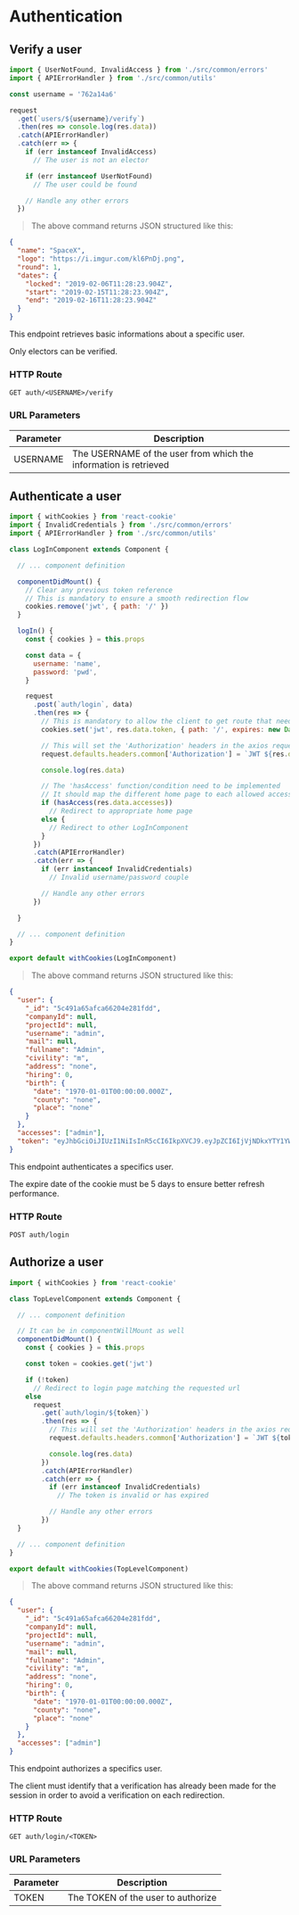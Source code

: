# Authentication

## Verify a user

```javascript
import { UserNotFound, InvalidAccess } from './src/common/errors'
import { APIErrorHandler } from './src/common/utils'

const username = '762a14a6'

request
  .get(`users/${username}/verify`)
  .then(res => console.log(res.data))
  .catch(APIErrorHandler)
  .catch(err => {
    if (err instanceof InvalidAccess)
      // The user is not an elector

    if (err instanceof UserNotFound)
      // The user could be found

    // Handle any other errors
  })
```

> The above command returns JSON structured like this:

```json
{
  "name": "SpaceX",
  "logo": "https://i.imgur.com/kl6PnDj.png",
  "round": 1,
  "dates": {
    "locked": "2019-02-06T11:28:23.904Z",
    "start": "2019-02-15T11:28:23.904Z",
    "end": "2019-02-16T11:28:23.904Z"
  }
}
```

This endpoint retrieves basic informations about a specific user.

<aside class="notice">
Only electors can be verified.
</aside>

### HTTP Route

`GET auth/<USERNAME>/verify`

### URL Parameters

| Parameter | Description                                                      |
| --------- | ---------------------------------------------------------------- |
| USERNAME  | The USERNAME of the user from which the information is retrieved |

## Authenticate a user

```javascript
import { withCookies } from 'react-cookie'
import { InvalidCredentials } from './src/common/errors'
import { APIErrorHandler } from './src/common/utils'

class LogInComponent extends Component {

  // ... component definition

  componentDidMount() {
    // Clear any previous token reference
    // This is mandatory to ensure a smooth redirection flow
    cookies.remove('jwt', { path: '/' })
  }

  logIn() {
    const { cookies } = this.props

    const data = {
      username: 'name',
      password: 'pwd',
    }

    request
      .post(`auth/login`, data)
      .then(res => {
        // This is mandatory to allow the client to get route that need authorization
        cookies.set('jwt', res.data.token, { path: '/', expires: new Date(Date.now() + 864e5 * 5) })

        // This will set the 'Authorization' headers in the axios requested instance
        request.defaults.headers.common['Authorization'] = `JWT ${res.data.token}`

        console.log(res.data)

        // The 'hasAccess' function/condition need to be implemented
        // It should map the different home page to each allowed accesses in the request url
        if (hasAccess(res.data.accesses))
          // Redirect to appropriate home page
        else {
          // Redirect to other LogInComponent
        }
      })
      .catch(APIErrorHandler)
      .catch(err => {
        if (err instanceof InvalidCredentials)
          // Invalid username/password couple

        // Handle any other errors
      })

  }

  // ... component definition
}

export default withCookies(LogInComponent)
```

> The above command returns JSON structured like this:

```json
{
  "user": {
    "_id": "5c491a65afca66204e281fdd",
    "companyId": null,
    "projectId": null,
    "username": "admin",
    "mail": null,
    "fullname": "Admin",
    "civility": "m",
    "address": "none",
    "hiring": 0,
    "birth": {
      "date": "1970-01-01T00:00:00.000Z",
      "county": "none",
      "place": "none"
    }
  },
  "accesses": ["admin"],
  "token": "eyJhbGciOiJIUzI1NiIsInR5cCI6IkpXVCJ9.eyJpZCI6IjVjNDkxYTY1YWZjYTY2MjA0ZTI4MWZkZCIsImlhdCI6MTU0ODMzMDg1MywiZXhwIjoxNTQ4OTM1NjUzfQ.3sH4OTWk9STic95FaoCtOP13f2qge3GRnGy79j2Fle4"
}
```

This endpoint authenticates a specifics user.

<aside class="notice">
The expire date of the cookie must be 5 days to ensure better refresh performance.
</aside>

### HTTP Route

`POST auth/login`

## Authorize a user

```javascript
import { withCookies } from 'react-cookie'

class TopLevelComponent extends Component {

  // ... component definition

  // It can be in componentWillMount as well
  componentDidMount() {
    const { cookies } = this.props

    const token = cookies.get('jwt')

    if (!token)
      // Redirect to login page matching the requested url
    else
      request
        .get(`auth/login/${token}`)
        .then(res => {
          // This will set the 'Authorization' headers in the axios request instance
          request.defaults.headers.common['Authorization'] = `JWT ${token}`

          console.log(res.data)
        })
        .catch(APIErrorHandler)
        .catch(err => {
          if (err instanceof InvalidCredentials)
            // The token is invalid or has expired

          // Handle any other errors
        })
  }

  // ... component definition
}

export default withCookies(TopLevelComponent)
```

> The above command returns JSON structured like this:

```json
{
  "user": {
    "_id": "5c491a65afca66204e281fdd",
    "companyId": null,
    "projectId": null,
    "username": "admin",
    "mail": null,
    "fullname": "Admin",
    "civility": "m",
    "address": "none",
    "hiring": 0,
    "birth": {
      "date": "1970-01-01T00:00:00.000Z",
      "county": "none",
      "place": "none"
    }
  },
  "accesses": ["admin"]
}
```

This endpoint authorizes a specifics user.

<aside class="notice">
The client must identify that a verification has already been made for the session in order to avoid a verification on each redirection.
</aside>

### HTTP Route

`GET auth/login/<TOKEN>`

### URL Parameters

| Parameter | Description                        |
| --------- | ---------------------------------- |
| TOKEN     | The TOKEN of the user to authorize |
